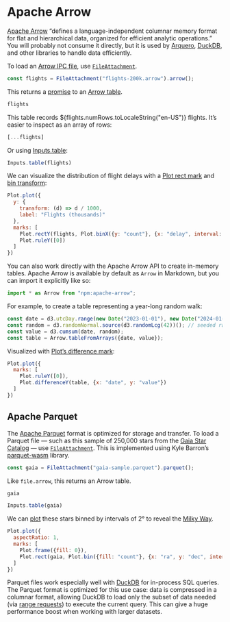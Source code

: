 # Apache Arrow

[Apache Arrow](https://arrow.apache.org/) “defines a language-independent columnar memory format for flat and hierarchical data, organized for efficient analytic operations.” You will probably not consume it directly, but it is used by [Arquero](./arquero), [DuckDB](./duckdb), and other libraries to handle data efficiently.

To load an [Arrow IPC file](https://arrow.apache.org/docs/format/Columnar.html#format-ipc), use [`FileAttachment`](../javascript/files).

```js echo
const flights = FileAttachment("flights-200k.arrow").arrow();
```

This returns a [promise](../javascript/promises) to an [Arrow table](https://arrow.apache.org/docs/js/classes/Arrow_dom.Table.html).

```js echo
flights
```

This table records ${flights.numRows.toLocaleString("en-US")} flights. It’s easier to inspect as an array of rows:

```js echo
[...flights]
```

Or using [Inputs.table](./inputs#table):

```js echo
Inputs.table(flights)
```

We can visualize the distribution of flight delays with a [Plot rect mark](https://observablehq.com/plot/marks/rect) and [bin transform](https://observablehq.com/plot/transforms/bin):

```js echo
Plot.plot({
  y: {
    transform: (d) => d / 1000,
    label: "Flights (thousands)"
  },
  marks: [
    Plot.rectY(flights, Plot.binX({y: "count"}, {x: "delay", interval: 5, fill: "var(--observablehq-blue)"})),
    Plot.ruleY([0])
  ]
})
```

You can also work directly with the Apache Arrow API to create in-memory tables. Apache Arrow is available by default as `Arrow` in Markdown, but you can import it explicitly like so:

```js echo
import * as Arrow from "npm:apache-arrow";
```

For example, to create a table representing a year-long random walk:

```js echo
const date = d3.utcDay.range(new Date("2023-01-01"), new Date("2024-01-02"));
const random = d3.randomNormal.source(d3.randomLcg(42))(); // seeded random
const value = d3.cumsum(date, random);
const table = Arrow.tableFromArrays({date, value});
```

Visualized with [Plot’s difference mark](https://observablehq.com/plot/marks/difference):

```js echo
Plot.plot({
  marks: [
    Plot.ruleY([0]),
    Plot.differenceY(table, {x: "date", y: "value"})
  ]
})
```

## Apache Parquet

The [Apache Parquet](https://parquet.apache.org/) format is optimized for storage and transfer. To load a Parquet file — such as this sample of 250,000 stars from the [Gaia Star Catalog](https://observablehq.com/@cmudig/peeking-into-the-gaia-star-catalog) — use [`FileAttachment`](../javascript/files). This is implemented using Kyle Barron’s [parquet-wasm](https://kylebarron.dev/parquet-wasm/) library.

```js echo
const gaia = FileAttachment("gaia-sample.parquet").parquet();
```

Like `file.arrow`, this returns an Arrow table.

```js echo
gaia
```

```js echo
Inputs.table(gaia)
```

We can [plot](../lib/plot) these stars binned by intervals of 2° to reveal the [Milky Way](https://en.wikipedia.org/wiki/Milky_Way).

```js echo
Plot.plot({
  aspectRatio: 1,
  marks: [
    Plot.frame({fill: 0}),
    Plot.rect(gaia, Plot.bin({fill: "count"}, {x: "ra", y: "dec", interval: 2, inset: 0}))
  ]
})
```

Parquet files work especially well with [DuckDB](../lib/duckdb) for in-process SQL queries. The Parquet format is optimized for this use case: data is compressed in a columnar format, allowing DuckDB to load only the subset of data needed (via [range requests](https://developer.mozilla.org/en-US/docs/Web/HTTP/Range_requests)) to execute the current query. This can give a huge performance boost when working with larger datasets.
